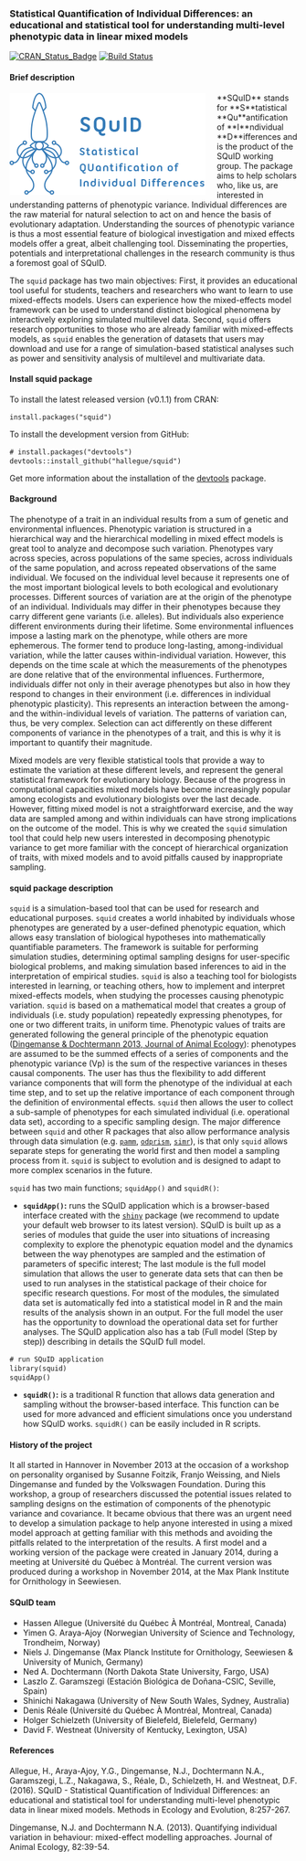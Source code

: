 ### Statistical Quantification of Individual Differences: an educational and statistical tool for understanding multi-level phenotypic data in linear mixed models

[![CRAN\_Status\_Badge](https://www.r-pkg.org/badges/version/squid)](https://cran.r-project.org/package=squid)
[![Build
Status](https://travis-ci.org/hallegue/squid.svg?branch=master)](https://travis-ci.org/hallegue/squid)

#### Brief description

<img id='logo' src='./inst/shiny-squid/www/pictures/logo_2.png' align='left' alt='SQuID' style='padding-right:20px;'>
**SQuID** stands for **S**tatistical **Qu**antification of
**I**ndividual **D**ifferences and is the product of the SQuID working
group. The package aims to help scholars who, like us, are interested in
understanding patterns of phenotypic variance. Individual differences
are the raw material for natural selection to act on and hence the basis
of evolutionary adaptation. Understanding the sources of phenotypic
variance is thus a most essential feature of biological investigation
and mixed effects models offer a great, albeit challenging tool.
Disseminating the properties, potentials and interpretational challenges
in the research community is thus a foremost goal of SQuID.

The `squid` package has two main objectives: First, it provides an
educational tool useful for students, teachers and researchers who want
to learn to use mixed-effects models. Users can experience how the
mixed-effects model framework can be used to understand distinct
biological phenomena by interactively exploring simulated multilevel
data. Second, `squid` offers research opportunities to those who are
already familiar with mixed-effects models, as `squid` enables the
generation of datasets that users may download and use for a range of
simulation-based statistical analyses such as power and sensitivity
analysis of multilevel and multivariate data.

#### Install squid package

To install the latest released version (v0.1.1) from CRAN:

    install.packages("squid")

To install the development version from GitHub:

    # install.packages("devtools")
    devtools::install_github("hallegue/squid")

Get more information about the installation of the
[devtools](https://cran.r-project.org/web/packages/devtools/README.html)
package.

#### Background

The phenotype of a trait in an individual results from a sum of genetic
and environmental influences. Phenotypic variation is structured in a
hierarchical way and the hierarchical modelling in mixed effect models
is great tool to analyze and decompose such variation. Phenotypes vary
across species, across populations of the same species, across
individuals of the same population, and across repeated observations of
the same individual. We focused on the individual level because it
represents one of the most important biological levels to both
ecological and evolutionary processes. Different sources of variation
are at the origin of the phenotype of an individual. Individuals may
differ in their phenotypes because they carry different gene variants
(i.e. alleles). But individuals also experience different environments
during their lifetime. Some environmental influences impose a lasting
mark on the phenotype, while others are more ephemerous. The former tend
to produce long-lasting, among-individual variation, while the latter
causes within-individual variation. However, this depends on the time
scale at which the measurements of the phenotypes are done relative that
of the environmental influences. Furthermore, individuals differ not
only in their average phenotypes but also in how they respond to changes
in their environment (i.e. differences in individual phenotypic
plasticity). This represents an interaction between the among- and the
within-individual levels of variation. The patterns of variation can,
thus, be very complex. Selection can act differently on these different
components of variance in the phenotypes of a trait, and this is why it
is important to quantify their magnitude.

Mixed models are very flexible statistical tools that provide a way to
estimate the variation at these different levels, and represent the
general statistical framework for evolutionary biology. Because of the
progress in computational capacities mixed models have become
increasingly popular among ecologists and evolutionary biologists over
the last decade. However, fitting mixed model is not a straightforward
exercise, and the way data are sampled among and within individuals can
have strong implications on the outcome of the model. This is why we
created the `squid` simulation tool that could help new users interested
in decomposing phenotypic variance to get more familiar with the concept
of hierarchical organization of traits, with mixed models and to avoid
pitfalls caused by inappropriate sampling.

#### squid package description

`squid` is a simulation-based tool that can be used for research and
educational purposes. `squid` creates a world inhabited by individuals
whose phenotypes are generated by a user-defined phenotypic equation,
which allows easy translation of biological hypotheses into
mathematically quantifiable parameters. The framework is suitable for
performing simulation studies, determining optimal sampling designs for
user-specific biological problems, and making simulation based
inferences to aid in the interpretation of empirical studies. `squid` is
also a teaching tool for biologists interested in learning, or teaching
others, how to implement and interpret mixed-effects models, when
studying the processes causing phenotypic variation. `squid` is based on
a mathematical model that creates a group of individuals (i.e. study
population) repeatedly expressing phenotypes, for one or two different
traits, in uniform time. Phenotypic values of traits are generated
following the general principle of the phenotypic equation ([Dingemanse
& Dochtermann 2013, Journal of Animal
Ecology](https://onlinelibrary.wiley.com/doi/10.1111/1365-2656.12013/abstract)):
phenotypes are assumed to be the summed effects of a series of
components and the phenotypic variance (Vp) is the sum of the respective
variances in theses causal components. The user has thus the flexibility
to add different variance components that will form the phenotype of the
individual at each time step, and to set up the relative importance of
each component through the definition of environmental effects. `squid`
then allows the user to collect a sub-sample of phenotypes for each
simulated individual (i.e. operational data set), according to a
specific sampling design. The major difference between `squid` and other
R packages that also allow performance analysis through data simulation
(e.g. [`pamm`](https://cran.r-project.org/package=pamm),
[`odprism`](https://cran.r-project.org/package=odprism),
[`simr`](https://cran.r-project.org/package=simr)), is that only `squid`
allows separate steps for generating the world first and then model a
sampling process from it. `squid` is subject to evolution and is
designed to adapt to more complex scenarios in the future.

`squid` has two main functions; `squidApp()` and `squidR()`:

-   **`squidApp()`:** runs the SQuID application which is a
    browser-based interface created with the
    [`shiny`](https://shiny.rstudio.com) package (we recommend to update
    your default web browser to its latest version). SQuID is built up
    as a series of modules that guide the user into situations of
    increasing complexity to explore the phenotypic equation model and
    the dynamics between the way phenotypes are sampled and the
    estimation of parameters of specific interest; The last module is
    the full model simulation that allows the user to generate data sets
    that can then be used to run analyses in the statistical package of
    their choice for specific research questions. For most of the
    modules, the simulated data set is automatically fed into a
    statistical model in R and the main results of the analysis shown in
    an output. For the full model the user has the opportunity to
    download the operational data set for further analyses. The SQuID
    application also has a tab (Full model (Step by step)) describing in
    details the SQuID full model.

<!-- -->

    # run SQuID application
    library(squid)
    squidApp()

-   **`squidR()`:** is a traditional R function that allows data
    generation and sampling without the browser-based interface. This
    function can be used for more advanced and efficient simulations
    once you understand how SQuID works. `squidR()` can be easily
    included in R scripts.

#### History of the project

It all started in Hannover in November 2013 at the occasion of a
workshop on personality organised by Susanne Foitzik, Franjo Weissing,
and Niels Dingemanse and funded by the Volkswagen Foundation. During
this workshop, a group of researchers discussed the potential issues
related to sampling designs on the estimation of components of the
phenotypic variance and covariance. It became obvious that there was an
urgent need to develop a simulation package to help anyone interested in
using a mixed model approach at getting familiar with this methods and
avoiding the pitfalls related to the interpretation of the results. A
first model and a working version of the package were created in January
2014, during a meeting at Université du Québec à Montréal. The current
version was produced during a workshop in November 2014, at the Max
Plank Institute for Ornithology in Seewiesen.

#### SQuID team

-   Hassen Allegue (Université du Québec À Montréal, Montreal, Canada)
-   Yimen G. Araya-Ajoy (Norwegian University of Science and Technology,
    Trondheim, Norway)
-   Niels J. Dingemanse (Max Planck Institute for Ornithology, Seewiesen
    & University of Munich, Germany)
-   Ned A. Dochtermann (North Dakota State University, Fargo, USA)
-   Laszlo Z. Garamszegi (Estación Biológica de Doñana-CSIC, Seville,
    Spain)
-   Shinichi Nakagawa (University of New South Wales, Sydney, Australia)
-   Denis Réale (Université du Québec À Montréal, Montreal, Canada)
-   Holger Schielzeth (University of Bielefeld, Bielefeld, Germany)
-   David F. Westneat (University of Kentucky, Lexington, USA)

#### References

Allegue, H., Araya-Ajoy, Y.G., Dingemanse, N.J., Dochtermann N.A.,
Garamszegi, L.Z., Nakagawa, S., Réale, D., Schielzeth, H. and Westneat,
D.F. (2016). SQuID - Statistical Quantification of Individual
Differences: an educational and statistical tool for understanding
multi-level phenotypic data in linear mixed models. Methods in Ecology
and Evolution, 8:257-267.

Dingemanse, N.J. and Dochtermann N.A. (2013). Quantifying individual
variation in behaviour: mixed-effect modelling approaches. Journal of
Animal Ecology, 82:39-54.
